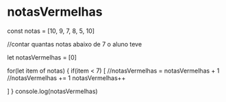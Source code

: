 # notasVermelhas
const notas = [10, 9, 7, 8, 5, 10]

              
//contar quantas notas abaixo de 7 o aluno teve

let notasVermelhas = [0]

for(let item of notas) {
if(item < 7)  [
  //notasVermelhas = notasVermelhas + 1
  //notasVermelhas += 1
  notasVermelhas++
  
]
}
console.log(notasVermelhas)
